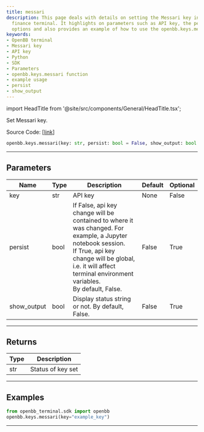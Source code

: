 ```yaml
---
title: messari
description: This page deals with details on setting the Messari key in the OpenBB
  finance terminal. It highlights on parameters such as API key, the persist and show_output
  options and also provides an example of how to use the openbb.keys.messari function.
keywords:
- OpenBB terminal
- Messari key
- API key
- Python
- SDK
- Parameters
- openbb.keys.messari function
- example usage
- persist
- show_output
---
```


import HeadTitle from '@site/src/components/General/HeadTitle.tsx';

<HeadTitle title="messari - Keys - Reference | OpenBB SDK Docs" />

Set Messari key.

Source Code: [[link](https://github.com/OpenBB-finance/OpenBBTerminal/tree/main/openbb_terminal/keys_model.py#L2205)]

```python
openbb.keys.messari(key: str, persist: bool = False, show_output: bool = False)
```

---

## Parameters

| Name | Type | Description | Default | Optional |
| ---- | ---- | ----------- | ------- | -------- |
| key | str | API key | None | False |
| persist | bool | If False, api key change will be contained to where it was changed. For example, a Jupyter notebook session.<br/>If True, api key change will be global, i.e. it will affect terminal environment variables.<br/>By default, False. | False | True |
| show_output | bool | Display status string or not. By default, False. | False | True |


---

## Returns

| Type | Description |
| ---- | ----------- |
| str | Status of key set |
---

## Examples

```python
from openbb_terminal.sdk import openbb
openbb.keys.messari(key="example_key")
```

---
